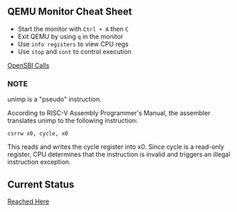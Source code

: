 ## QEMU Monitor Cheat Sheet

- Start the monitor with `Ctrl + A` then `C`
- Exit QEMU by using `q` in the monitor
- Use `info registers` to view CPU regs
- Use `stop` and `cont` to control execution


[OpenSBI Calls](https://courses.stephenmarz.com/my-courses/cosc562/risc-v/opensbi-calls/)


### NOTE

unimp is a "pseudo" instruction.

According to RISC-V Assembly Programmer's Manual, the assembler translates unimp to the following instruction:

```csrrw x0, cycle, x0```

This reads and writes the cycle register into x0. Since cycle is a read-only register, CPU determines that the instruction is invalid and triggers an illegal instruction exception.


## Current Status 
[Reached Here](https://operating-system-in-1000-lines.vercel.app/en/10-process)